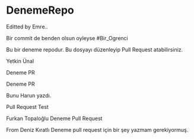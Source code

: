 # DenemeRepo
Editted by Emre..

Bir commit de benden olsun oyleyse #Bir_Ogrenci

Bu bir deneme repodur. Bu dosyayı düzenleyip Pull Request atabilirsiniz. 

Yetkin Ünal

Deneme PR

Deneme PR

Bunu Harun yazdı.

Pull Request Test

Furkan Topaloğlu Deneme Pull Request

From Deniz Kıratlı
Deneme pull request için bir şey yazmam gerekiyormuş.

